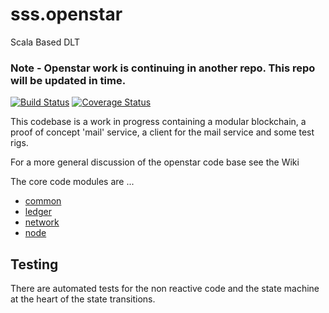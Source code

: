 # sss.openstar
Scala Based DLT 

### Note - Openstar work is continuing in another repo. This repo will be updated in time.
 
[![Build Status](https://travis-ci.org/mcsherrylabs/sss.openstar.svg?branch=master)](https://travis-ci.org/mcsherrylabs/sss.openstar)   [![Coverage Status](https://coveralls.io/repos/github/mcsherrylabs/sss.openstar/badge.svg?branch=master)](https://coveralls.io/github/mcsherrylabs/sss.openstar?branch=master)

This codebase is a work in progress containing a modular blockchain, a proof of concept 'mail' service, a client for the mail service and some test rigs.

For a more general discussion of the openstar code base see the Wiki
    
The core code modules are ... 
 
- [common](https://github.com/mcsherrylabs/sss.openstar/tree/master/sss.openstar-common)
- [ledger](https://github.com/mcsherrylabs/sss.openstar/tree/master/sss.openstar-ledger)
- [network](https://github.com/mcsherrylabs/sss.openstar/tree/master/sss.openstar-network)
- [node](https://github.com/mcsherrylabs/sss.openstar/tree/master/sss.openstar-node)

  
## Testing
There are automated tests for the non reactive code and the state machine at the heart of the state transitions.
 
